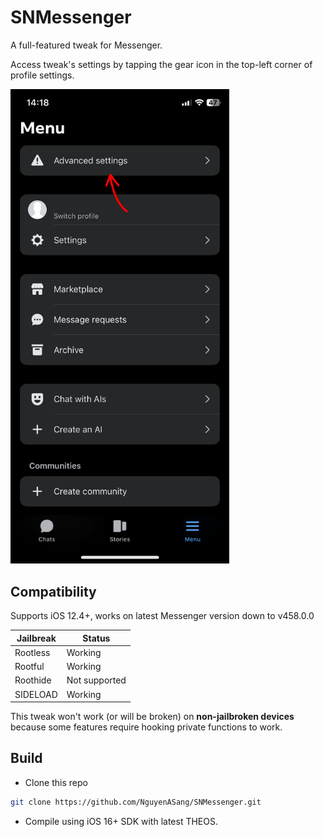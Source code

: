 # SNMessenger

A full-featured tweak for Messenger.

Access tweak's settings by tapping the gear icon in the top-left corner of profile settings.

<img src="./images/Access_Settings.png" alt="Access Settings" style="width:350px;"/>

## Compatibility
Supports iOS 12.4+, works on latest Messenger version down to v458.0.0

| Jailbreak |     Status    |
| --------- | ------------- |
| Rootless  | Working       |
| Rootful   | Working       |
| Roothide  | Not supported |
| SIDELOAD    | Working   |

This tweak won't work (or will be broken) on **non-jailbroken devices** because some features require hooking private functions to work.

## Build
- Clone this repo
```sh
git clone https://github.com/NguyenASang/SNMessenger.git
```
- Compile using iOS 16+ SDK with latest THEOS.
